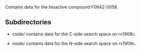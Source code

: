 Contains data for the bioactive compound F0642-0058.

## Subdirectories

- cside/ contains data for the C-side search space on rv1908c.

- nside/ contains data for the N-side search space on rv1908c.

